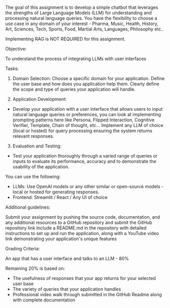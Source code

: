 The goal of this assignment is to develop a simple chatbot that leverages the strengths of Large Language Models (LLM) for understanding and processing natural language queries. You have the flexibility to choose a use case in any domain of your interest - Pharma, Music, Health, History, Art, Sciences, Tech, Sports, Food, Martial Arts, Languages, Philosophy etc..

Implementing RAG is NOT REQUIRED for this assignment.

Objective:

To understand the process of integrating LLMs with user interfaces

Tasks: 

1. Domain Selection: Choose a specific domain for your application. Define the user base and how does you application help them. Clearly define the scope and type of queries your application will handle.

2. Application Development:
- Develop your application with a user interface that allows users to input natural language queries or preferences, you can look at implementing prompting patterns here like Persona, Flipped Interaction, Cognitive Verifier, Template, Chain of thought, etc...
Implement any LLM of choice (local or hosted) for query processing ensuring the system returns relevant responses.

3. Evaluation and Testing:
- Test your application thoroughly through a varied range of queries or inputs to evaluate its performance, accuracy and to demonstrate the usability of the application.

You can use the following:
- LLMs: Use OpenAI models or any other similar or open-source models - local or hosted for generating responses.
- Frontend: Streamlit / React / Any UI of choice

Additional guidelines:

Submit your assignment by pushing the source code, documentation, and any additional resources to a GitHub repository and submit the GitHub repository link
Include a README.md in the repository with detailed instructions to set up and run the application, along with a YouTube video link demonstrating your application's unique features

Grading Criteria: 

An app that has a user interface and talks to an LLM - 80%

Remaining 20% is based on:
- The usefulness of responses that your app returns for your selected user base
- The variety of queries that your application handles
- Professional video walk through submitted in the GitHub Readme along with complete documentation
